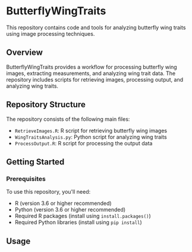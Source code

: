 # ButterflyWingTraits

This repository contains code and tools for analyzing butterfly wing traits using image processing techniques.

## Overview

ButterflyWingTraits provides a workflow for processing butterfly wing images, extracting measurements, and analyzing wing trait data. The repository includes scripts for retrieving images, processing output, and analyzing wing traits.

## Repository Structure

The repository consists of the following main files:

- `RetrieveImages.R`: R script for retrieving butterfly wing images
- `WingTraitsAnalysis.py`: Python script for analyzing wing traits
- `ProcessOutput.R`: R script for processing the output data

## Getting Started

### Prerequisites

To use this repository, you'll need:

- R (version 3.6 or higher recommended)
- Python (version 3.6 or higher recommended)
- Required R packages (install using `install.packages()`)
- Required Python libraries (install using `pip install`)

## Usage


